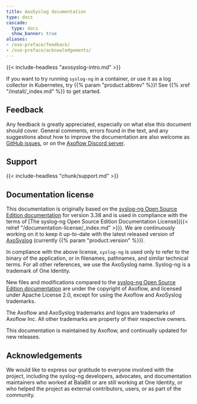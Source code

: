 ```yaml
---
title: AxoSyslog documentation
type: docs
cascade:
  type: docs
  show_banner: true
aliases:
- /ose-preface/feedback/
- /ose-preface/acknowledgements/
---
```


{{< include-headless "axosyslog-intro.md" >}}

If you want to try running `syslog-ng` in a container, or use it as a log collector in Kubernetes, try {{% param "product.abbrev" %}}! See {{% xref "/install/_index.md" %}} to get started.

## Feedback

Any feedback is greatly appreciated, especially on what else this document should cover. General comments, errors found in the text, and any suggestions about how to improve the documentation are also welcome as [GitHub issues](https://github.com/axoflow/axosyslog-core-docs/issues), or on the [Axoflow Discord server](https://discord.gg/583Z4wjem2).

## Support

{{< include-headless "chunk/support.md" >}}

## Documentation license

This documentation is originally based on the [syslog-ng Open Source Edition documentation](https://github.com/balabit/syslog-ng-ose-guides/commit/2f4a52ee61d1ea9ad27cb4f3168b95408fddfdf2) for version 3.38 and is used in compliance with the terms of [The syslog-ng Open Source Edition Documentation License]({{< relref "/documentation-license/_index.md" >}}). We are continuously working on it to keep it up-to-date with the latest released version of [AxoSyslog](https://github.com/axoflow/axosyslog/) (currently {{% param "product.version" %}}).

In compliance with the above license, `syslog-ng` is used only to refer to the binary of the application, or in filenames, pathnames, and similar technical terms. For all other references, we use the AxoSyslog name. Syslog-ng is a trademark of One Identity.

New files and modifications compared to the [syslog-ng Open Source Edition documentation](https://github.com/balabit/syslog-ng-ose-guides/commit/2f4a52ee61d1ea9ad27cb4f3168b95408fddfdf2) are under the copyright of Axoflow, and licensed under Apache License 2.0, except for using the Axoflow and AxoSyslog trademarks.

The Axoflow and AxoSyslog trademarks and logos are trademarks of Axoflow Inc. All other trademarks are property of their respective owners.

This documentation is maintained by Axoflow, and continually updated for new releases.

## Acknowledgements

We would like to express our gratitude to everyone involved with the project, including the syslog-ng developers, advocates, and documentation maintainers who worked at BalaBit or are still working at One Identity, or who helped the project as external contributors, users, or as part of the community.
